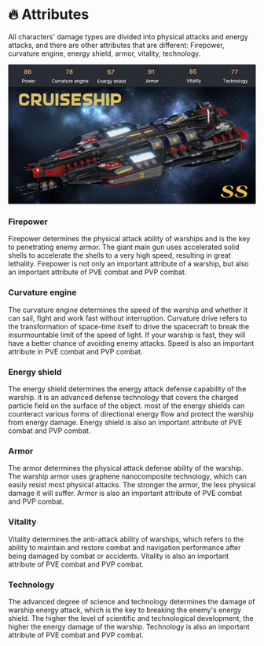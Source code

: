 # 🔥 Attributes

All characters' damage types are divided into physical attacks and energy attacks, and there are other attributes that are different: Firepower, curvature engine, energy shield, armor, vitality, technology.

![](<../.gitbook/assets/1 (1).png>)

### Firepower

Firepower determines the physical attack ability of warships and is the key to penetrating enemy armor. The giant main gun uses accelerated solid shells to accelerate the shells to a very high speed, resulting in great lethality. Firepower is not only an important attribute of a warship, but also an important attribute of PVE combat and PVP combat.

### Curvature engine

The curvature engine determines the speed of the warship and whether it can sail, fight and work fast without interruption. Curvature drive refers to the transformation of space-time itself to drive the spacecraft to break the insurmountable limit of the speed of light. If your warship is fast, they will have a better chance of avoiding enemy attacks. Speed is also an important attribute in PVE combat and PVP combat.

### Energy shield

The energy shield determines the energy attack defense capability of the warship. it is an advanced defense technology that covers the charged particle field on the surface of the object. most of the energy shields can counteract various forms of directional energy flow and protect the warship from energy damage. Energy shield is also an important attribute of PVE combat and PVP combat.

### Armor

The armor determines the physical attack defense ability of the warship. The warship armor uses graphene nanocomposite technology, which can easily resist most physical attacks. The stronger the armor, the less physical damage it will suffer. Armor is also an important attribute of PVE combat and PVP combat.

### Vitality

Vitality determines the anti-attack ability of warships, which refers to the ability to maintain and restore combat and navigation performance after being damaged by combat or accidents. Vitality is also an important attribute of PVE combat and PVP combat.

### Technology

The advanced degree of science and technology determines the damage of warship energy attack, which is the key to breaking the enemy's energy shield. The higher the level of scientific and technological development, the higher the energy damage of the warship. Technology is also an important attribute of PVE combat and PVP combat.
